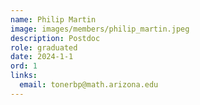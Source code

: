 ```yaml
---
name: Philip Martin
image: images/members/philip_martin.jpeg
description: Postdoc
role: graduated
date: 2024-1-1
ord: 1
links:
  email: tonerbp@math.arizona.edu
---
```

